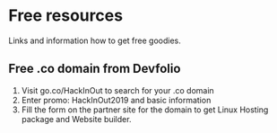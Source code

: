 # Free resources
Links and information how to get free goodies.

## Free .co domain from Devfolio

1. Visit go.co/HackInOut to search for your .co domain
2. Enter promo: HackInOut2019 and basic information
3. Fill the form on the partner site for the domain to get Linux Hosting package and Website builder.
